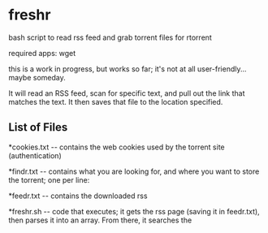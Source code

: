 # freshr
bash script to read rss feed and grab torrent files for rtorrent

required apps: wget

this is a work in progress, but works so far; it's not at all user-friendly... maybe someday.

It will read an RSS feed, scan for specific text, and pull out the link that matches the text. It then saves that file to the location specified.

List of Files
--------------
*cookies.txt -- contains the web cookies used by the torrent site (authentication)

*findr.txt -- contains what you are looking for, and where you want to store the torrent; one per line: <text-to-search-for> <path to watch folder>

*feedr.txt -- contains the downloaded rss 

*freshr.sh -- code that executes; it gets the rss page (saving it in feedr.txt), then parses it into an array. From there, it searches the <title> codes for what you're looking for, and runs a wget on the associated link. You will have to edit this file, and replace the <pathto> with explicit paths to the appropriate files.

*freshr.log -- basic logging for when the script is run


Once you're all setup, you'll just need to setup a cronjob for the script to run frequently enough get your stuff.
